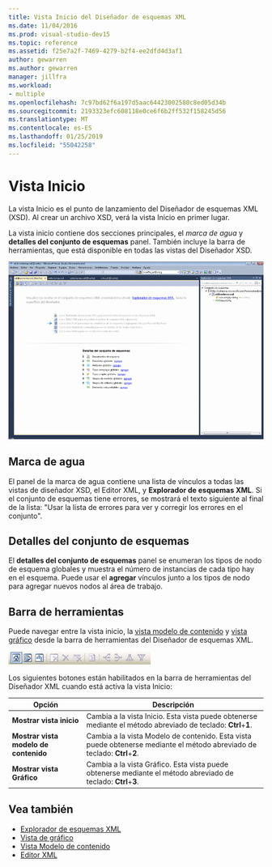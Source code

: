 ```yaml
---
title: Vista Inicio del Diseñador de esquemas XML
ms.date: 11/04/2016
ms.prod: visual-studio-dev15
ms.topic: reference
ms.assetid: f25e7a2f-7469-4279-b2f4-ee2dfd4d3af1
author: gewarren
ms.author: gewarren
manager: jillfra
ms.workload:
- multiple
ms.openlocfilehash: 7c97bd62f6a197d5aac64423002580c8ed05d34b
ms.sourcegitcommit: 2193323efc608118e0ce6f6b2ff532f158245d56
ms.translationtype: MT
ms.contentlocale: es-ES
ms.lasthandoff: 01/25/2019
ms.locfileid: "55042258"
---
```

# <a name="start-view"></a>Vista Inicio

La vista Inicio es el punto de lanzamiento del Diseñador de esquemas XML (XSD). Al crear un archivo XSD, verá la vista Inicio en primer lugar.

La vista inicio contiene dos secciones principales, el *marca de agua* y **detalles del conjunto de esquemas** panel. También incluye la barra de herramientas, que está disponible en todas las vistas del Diseñador XSD.

![Vista Inicio del Diseñador de esquemas XML](../xml-tools/media/xsddesigner_startview.gif)

## <a name="watermark"></a>Marca de agua

El panel de la marca de agua contiene una lista de vínculos a todas las vistas de diseñador XSD, el Editor XML, y **Explorador de esquemas XML**. Si el conjunto de esquemas tiene errores, se mostrará el texto siguiente al final de la lista: "Usar la lista de errores para ver y corregir los errores en el conjunto".

## <a name="schema-set-details"></a>Detalles del conjunto de esquemas

El **detalles del conjunto de esquemas** panel se enumeran los tipos de nodo de esquema globales y muestra el número de instancias de cada tipo hay en el esquema. Puede usar el **agregar** vínculos junto a los tipos de nodo para agregar nuevos nodos al área de trabajo.

## <a name="toolbar"></a>Barra de herramientas

Puede navegar entre la vista inicio, la [vista modelo de contenido](../xml-tools/content-model-view.md) y [vista gráfico](../xml-tools/graph-view.md) desde la barra de herramientas del Diseñador de esquemas XML.

![Barra de herramientas del Diseñador de esquemas XML](../xml-tools/media/xsdstartviewtoolbar.gif)

Los siguientes botones están habilitados en la barra de herramientas del Diseñador XML cuando está activa la vista Inicio:

|Opción|Descripción|
|-|-----------------|
|**Mostrar vista inicio**|Cambia a la vista Inicio. Esta vista puede obtenerse mediante el método abreviado de teclado: **Ctrl**+**1**.|
|**Mostrar vista modelo de contenido**|Cambia a la vista Modelo de contenido. Esta vista puede obtenerse mediante el método abreviado de teclado: **Ctrl**+**2**.|
|**Mostrar vista Gráfico**|Cambia a la vista Gráfico. Esta vista puede obtenerse mediante el método abreviado de teclado: **Ctrl**+**3**.|

## <a name="see-also"></a>Vea también

- [Explorador de esquemas XML](../xml-tools/xml-schema-explorer.md)
- [Vista de gráfico](../xml-tools/graph-view.md)
- [Vista Modelo de contenido](../xml-tools/content-model-view.md)
- [Editor XML](../xml-tools/xml-editor.md)